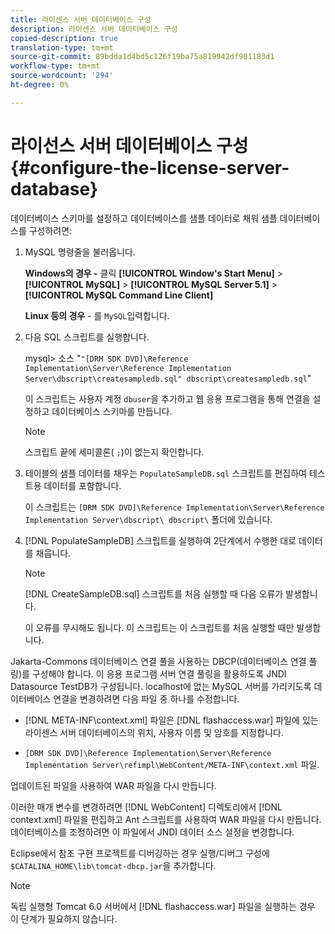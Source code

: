 ```yaml
---
title: 라이센스 서버 데이터베이스 구성
description: 라이센스 서버 데이터베이스 구성
copied-description: true
translation-type: tm+mt
source-git-commit: 89bdda1d4bd5c126f19ba75a819942df901183d1
workflow-type: tm+mt
source-wordcount: '294'
ht-degree: 0%

---
```



# 라이선스 서버 데이터베이스 구성{#configure-the-license-server-database}

데이터베이스 스키마를 설정하고 데이터베이스를 샘플 데이터로 채워 샘플 데이터베이스를 구성하려면:

1. MySQL 명령줄을 불러옵니다.

   **Windows의 경우 -** 클릭   **[!UICONTROL Window's Start Menu]** >  **[!UICONTROL MySQL]** >  **[!UICONTROL MySQL Server 5.1]** >  **[!UICONTROL MySQL Command Line Client]**

   **Linux 등의 경우** - 를  `MySQL`입력합니다.

1. 다음 SQL 스크립트를 실행합니다.

   mysql> 소스 &quot;`"[DRM SDK DVD]\Reference Implementation\Server\Reference Implementation Server\dbscript\createsampledb.sql" dbscript\createsampledb.sql`&quot;

   이 스크립트는 사용자 계정 `dbuser`을 추가하고 웹 응용 프로그램을 통해 연결을 설정하고 데이터베이스 스키마를 만듭니다.

   >[!NOTE]
   >
   >스크립트 끝에 세미콜론( `;`)이 없는지 확인합니다.

1. 테이블의 샘플 데이터를 채우는 `PopulateSampleDB.sql` 스크립트를 편집하여 테스트용 데이터를 포함합니다.

   이 스크립트는 `[DRM SDK DVD]\Reference Implementation\Server\Reference Implementation Server\dbscript\ dbscript\` 폴더에 있습니다.
1. [!DNL PopulateSampleDB] 스크립트를 실행하여 2단계에서 수행한 대로 데이터를 채웁니다.

   >[!NOTE]
   >
   >[!DNL CreateSampleDB.sql] 스크립트를 처음 실행할 때 다음 오류가 발생합니다.

   이 오류를 무시해도 됩니다. 이 스크립트는 이 스크립트를 처음 실행할 때만 발생합니다.

Jakarta-Commons 데이터베이스 연결 풀을 사용하는 DBCP(데이터베이스 연결 풀링)를 구성해야 합니다. 이 응용 프로그램 서버 연결 풀링을 활용하도록 JNDI Datasource TestDB가 구성됩니다. localhost에 없는 MySQL 서버를 가리키도록 데이터베이스 연결을 변경하려면 다음 파일 중 하나를 수정합니다.

* [!DNL META-INF\context.xml] 파일은 [!DNL flashaccess.war] 파일에 있는 라이센스 서버 데이터베이스의 위치, 사용자 이름 및 암호를 지정합니다.

* `[DRM SDK DVD]\Reference Implementation\Server\Reference Implementation Server\refimpl\WebContent/META-INF\context.xml` 파일.

업데이트된 파일을 사용하여 WAR 파일을 다시 만듭니다.

이러한 매개 변수를 변경하려면 [!DNL WebContent] 디렉토리에서 [!DNL context.xml] 파일을 편집하고 Ant 스크립트를 사용하여 WAR 파일을 다시 만듭니다. 데이터베이스를 조정하려면 이 파일에서 JNDI 데이터 소스 설정을 변경합니다.

Eclipse에서 참조 구현 프로젝트를 디버깅하는 경우 실행/디버그 구성에 `$CATALINA_HOME\lib\tomcat-dbcp.jar`을 추가합니다.

>[!NOTE]
>
>독립 실행형 Tomcat 6.0 서버에서 [!DNL flashaccess.war] 파일을 실행하는 경우 이 단계가 필요하지 않습니다.

